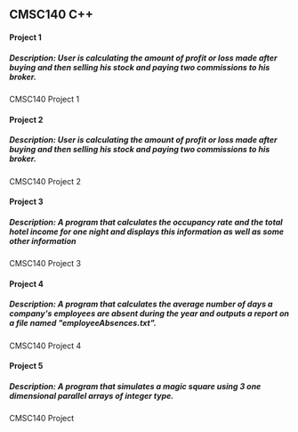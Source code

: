 ## CMSC140 C++
#### Project 1
##### Description: User is calculating the amount of profit or loss made after buying and then selling his stock and paying two commissions to his broker.
CMSC140 Project 1
#### Project 2
##### Description: User is calculating the amount of profit or loss made after buying and then selling his stock and paying two commissions to his broker.
CMSC140 Project 2
#### Project 3
##### Description: A program that calculates the occupancy rate and the total hotel income for one night and displays this information as well as some other information
CMSC140 Project 3
#### Project 4
##### Description: A program that calculates the average number of days a company's employees are absent during the year and outputs a report on a file named "employeeAbsences.txt".
CMSC140 Project 4
#### Project 5
##### Description: A program that simulates a magic square using 3 one dimensional parallel arrays of integer type.
CMSC140 Project 

